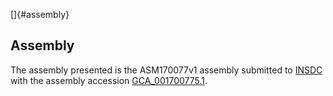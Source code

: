 []{#assembly}

Assembly
--------

The assembly presented is the ASM170077v1 assembly submitted to
[INSDC](http://www.insdc.org) with the assembly accession
[GCA\_001700775.1](http://www.ebi.ac.uk/ena/data/view/GCA_001700775.1).
